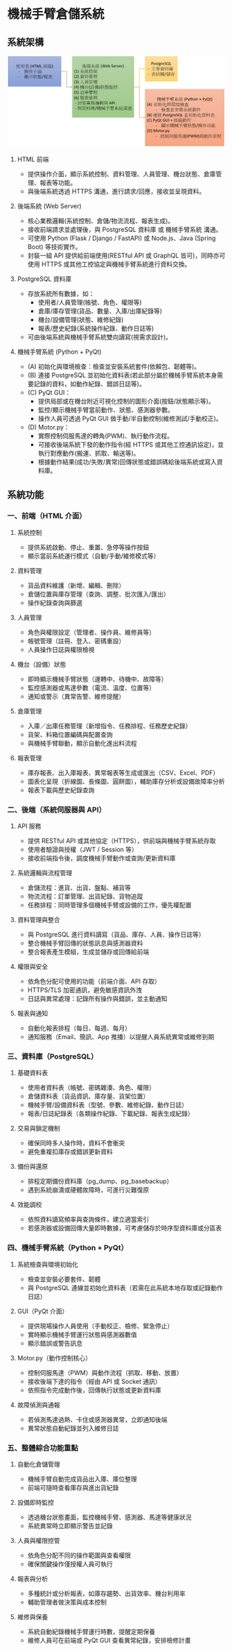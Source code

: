 # 機械手臂倉儲系統

## 系統架構

![系統架構圖](image.png)

1. HTML 前端

    - 提供操作介面，顯示系統控制、資料管理、人員管理、機台狀態、倉庫管理、報表等功能。
    - 與後端系統透過 HTTPS 溝通，進行請求/回應，接收並呈現資料。

2. 後端系統 (Web Server)

    - 核心業務邏輯(系統控制、倉儲/物流流程、報表生成)。
    - 接收前端請求並處理後，與 PostgreSQL 資料庫 或 機械手臂系統 溝通。
    - 可使用 Python (Flask / Django / FastAPI) 或 Node.js、Java (Spring Boot) 等技術實作。
    - 封裝一組 API 提供給前端使用(RESTful API 或 GraphQL 皆可)，同時亦可使用 HTTPS 或其他工控協定與機械手臂系統進行資料交換。

3. PostgreSQL 資料庫

    - 存放系統所有數據，如：
        - 使用者/人員管理(帳號、角色、權限等)
        - 倉庫/庫存管理(貨品、數量、入庫/出庫紀錄等)
        - 機台/設備管理(狀態、維修紀錄)
        - 報表/歷史紀錄(系統操作紀錄、動作日誌等)
    - 可由後端系統與機械手臂系統雙向讀寫(視需求設計)。

4. 機械手臂系統 (Python + PyQt)

    - (A) 初始化與環境檢查：檢查並安裝系統套件(依賴包、韌體等)。
    - (B) 連接 PostgreSQL 並初始化資料表(若此部分屬於機械手臂系統本身需要記錄的資料，如動作紀錄、錯誤日誌等)。
    - (C) PyQt GUI：
        - 提供局部或在機台附近可視化控制的圖形介面(按鈕/狀態顯示等)。
        - 監控/顯示機械手臂當前動作、狀態、感測器參數。
        - 操作人員可透過 PyQt GUI 做手動/半自動控制(維修測試/手動校正)。
    - (D) Motor.py：
        - 實際控制伺服馬達的轉角(PWM)、執行動作流程。
        - 可接收後端系統下發的動作指令(經 HTTPS 或其他工控通訊協定)，並執行對應動作(搬運、抓取、輸送等)。
        - 根據動作結果(成功/失敗/異常)回傳狀態或錯誤碼給後端系統或寫入資料庫。


## 系統功能

### 一、前端（HTML 介面）

1. 系統控制

    - 提供系統啟動、停止、重置、急停等操作按鈕
    - 顯示當前系統運行模式（自動/手動/維修模式等）

2. 資料管理

    - 貨品資料維護（新增、編輯、刪除）
    - 倉儲位置與庫存管理（查詢、調整、批次匯入/匯出）
    - 操作紀錄查詢與篩選

3. 人員管理

    - 角色與權限設定（管理者、操作員、維修員等）
    - 帳號管理（註冊、登入、密碼重設）
    - 人員操作日誌與權限檢視

4. 機台（設備）狀態

    - 即時顯示機械手臂狀態（運轉中、待機中、故障等）
    - 監控感測器或馬達參數（電流、溫度、位置等）
    - 通知或警示（異常告警、維修提醒）

5. 倉庫管理

    - 入庫／出庫任務管理（新增指令、任務排程、任務歷史紀錄）
    - 貨架、料箱位置編碼與配置查詢
    - 與機械手臂聯動，顯示自動化進出料流程

6. 報表管理

    - 庫存報表、出入庫報表、異常報表等生成或匯出（CSV、Excel、PDF）
    - 圖表化呈現（折線圖、長條圖、圓餅圖），輔助庫存分析或設備故障率分析
    - 報表下載與歷史紀錄查詢

### 二、後端（系統伺服器與 API）

1. API 服務

    - 提供 RESTful API 或其他協定（HTTPS），供前端與機械手臂系統存取
    - 使用者驗證與授權（JWT / Session 等）
    - 接收前端指令後，調度機械手臂動作或查詢/更新資料庫

2. 系統邏輯與流程管理

    - 倉儲流程：進貨、出貨、盤點、補貨等
    - 物流流程：訂單管理、出貨紀錄、貨物追蹤
    - 任務排程：同時管理多個機械手臂或設備的工作，優先權配置

3. 資料管理與整合

    - 與 PostgreSQL 進行資料讀寫（貨品、庫存、人員、操作日誌等）
    - 整合機械手臂回傳的狀態訊息與感測器資料
    - 整合報表產生模組，生成並儲存或回傳給前端

4. 權限與安全

    - 依角色分配可使用的功能（前端介面、API 存取）
    - HTTPS/TLS 加密通訊，避免敏感資訊外洩
    - 日誌與異常處理：記錄所有操作與錯誤，並主動通知

5. 報表與通知

    - 自動化報表排程（每日、每週、每月）
    - 通知服務（Email、簡訊、App 推播）以提醒人員系統異常或維修到期

### 三、資料庫（PostgreSQL）

1. 基礎資料表

    - 使用者資料表（帳號、密碼雜湊、角色、權限）
    - 倉儲資料表（貨品資訊、庫存量、貨架位置）
    - 機械手臂/設備資料表（型號、參數、維修紀錄、動作日誌）
    - 報表/日誌紀錄表（各類操作紀錄、下載紀錄、報表生成紀錄）

2. 交易與鎖定機制

    - 確保同時多人操作時，資料不會衝突
    - 避免重複扣庫存或錯誤更新資料

3. 備份與還原

    - 排程定期備份資料庫（pg_dump、pg_basebackup）
    - 遇到系統崩潰或硬體故障時，可進行災難復原

4. 效能調校

    - 依照資料讀寫頻率與查詢條件，建立適當索引
    - 若感測器或設備回傳大量即時數據，可考慮儲存於時序型資料庫或分區表

### 四、機械手臂系統（Python + PyQt）

1. 系統檢查與環境初始化

    - 檢查並安裝必要套件、韌體
    - 與 PostgreSQL 連線並初始化資料表（若需在此系統本地存取或記錄動作日誌）

2. GUI（PyQt 介面）

    - 提供現場操作人員使用（手動校正、檢修、緊急停止）
    - 實時顯示機械手臂運行狀態與感測器數值
    - 顯示錯誤或警告訊息

3. Motor.py（動作控制核心）

    - 控制伺服馬達（PWM）與動作流程（抓取、移動、放置）
    - 接收後端下達的指令（經由 API 或 Socket 通訊）
    - 依照指令完成動作後，回傳執行狀態或更新資料庫

4. 故障偵測與通報

    - 若偵測馬達過熱、卡住或感測器異常，立即通知後端
    - 異常狀態自動紀錄並列入維修日誌

### 五、整體綜合功能重點
1. 自動化倉儲管理

    - 機械手臂自動完成貨品出入庫、庫位整理
    - 前端可隨時查看庫存與進出貨紀錄

2. 設備即時監控

    - 透過機台狀態畫面，監控機械手臂、感測器、馬達等健康狀況
    - 系統異常時立即顯示警告並記錄

3. 人員與權限控管

    - 依角色分配不同的操作範圍與查看權限
    - 確保關鍵操作僅授權人員可執行

4. 報表與分析

    - 多種統計或分析報表，如庫存趨勢、出貨效率、機台利用率
    - 輔助管理者做決策與成本控制

5. 維修與保養

    - 系統自動紀錄機械手臂運行時數，提醒定期保養
    - 維修人員可在前端或 PyQt GUI 查看異常紀錄，安排檢修計畫
